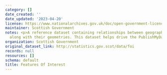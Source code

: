 ```yaml
---
category: []
date_created: ''
date_updated: '2023-04-20'
license: https://www.nationalarchives.gov.uk/doc/open-government-licence/version/3/
maintainer: Scottish Government
notes: <p>A reference dataset containing relationships between geographic features,
  along with their geometries. This dataset helps drive the PublishMyData Atlas feature.  </p>
organization: Scottish Government
original_dataset_link: http://statistics.gov.scot/data/foi
records: null
resources: []
schema: default
title: Features Of Interest
---
```

